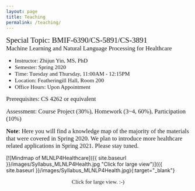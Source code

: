 ```yaml
---
layout: page
title: Teaching
permalink: /teaching/
---
```


<span style="font-family:Papyrus; font-size:1.5em; text-align:center;">Special Topic: BMIF-6390/CS-5891/CS-3891</span>
<span style="font-family:Papyrus; font-size:1.2em;"><br>Machine Learning and Natural Language Processing for Healthcare</span>

- <span style="font-family:Papyrus; font-size:1.1em;">Instructor: Zhijun Yin, MS, PhD</span>
- <span style="font-family:Papyrus; font-size:1.1em;">Semester: Spring 2020</span>
- <span style="font-family:Papyrus; font-size:1.1em;">Time: Tuesday and Thursday, 11:00AM - 12:15PM</span>
- <span style="font-family:Papyrus; font-size:1.1em;">Location: Featheringill Hall, Room 200</span>
- <span style="font-family:Papyrus; font-size:1.1em;">Office Hours: Upon Appointment</span>

<span style="font-family:Papyrus; font-size:1.2em;">Prerequisites: CS 4262 or equivalent</span>

<span style="font-family:Papyrus; font-size:1.2em;">Assessment: Course Project (30%), Homework (3~4, 60%), Participation (10%)</span>

<span style="font-family:Papyrus; font-size:1.2em;">**Note**: Here you will find a knowledge map of the majority of the materials that were covered in Spring 2020. We plan to introduce more healthcare related applications in Spring 2021. Please stay tuned.</span>

[![Mindmap of MLNLP4Healthcare]({{ site.baseurl }}/images/Syllabus_MLNLP4Health.jpg "Click for large view")]({{ site.baseurl }}/images/Syllabus_MLNLP4Health.jpg){:target="_blank"}
<div align="center"><span style="font-family:Papyrus; font-size:1.1em;">Click for large view. :-)</span></div>